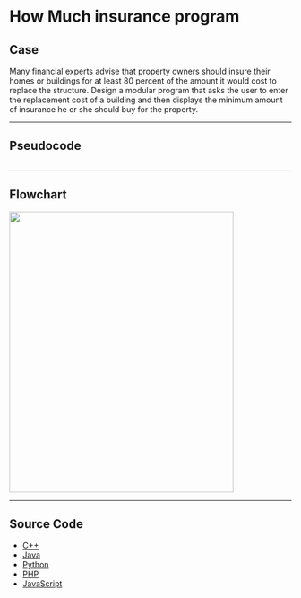 # How Much insurance program

## Case

Many financial experts advise that property owners should insure their homes or buildings for at least 80 percent of the amount it would cost to replace the structure. Design a modular program that asks the user to enter the replacement cost of a building and then displays the minimum amount of insurance he or she should buy for the property.

<hr>

## Pseudocode

```

```

<hr>

## Flowchart

<img src="design/.png" width="400" height="500">

<hr>

## Source Code

- [C++](source-code/.cpp)
- [Java](source-code/.java)
- [Python](source-code/.py)
- [PHP](source-code/.php)
- [JavaScript](source-code/.js)
